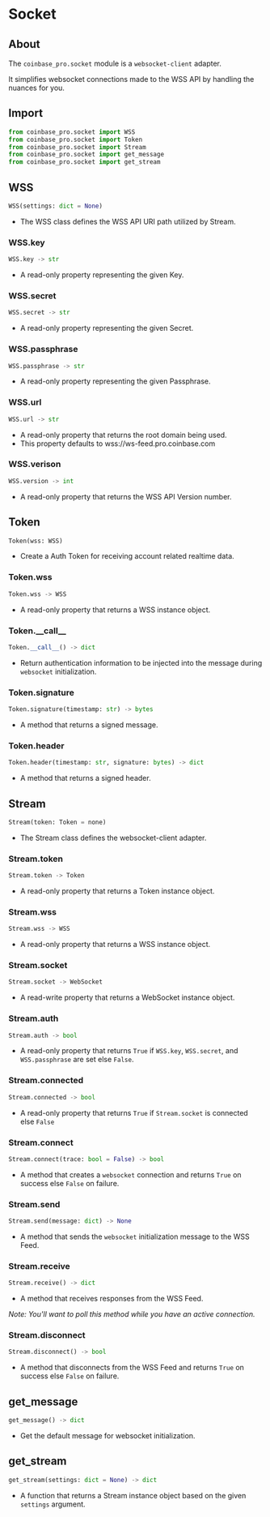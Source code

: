 # Socket

## About

The `coinbase_pro.socket` module is a `websocket-client` adapter. 

It simplifies websocket connections made to the WSS API by handling the nuances for you.


## Import

```python
from coinbase_pro.socket import WSS
from coinbase_pro.socket import Token
from coinbase_pro.socket import Stream
from coinbase_pro.socket import get_message
from coinbase_pro.socket import get_stream
```

## WSS

```python
WSS(settings: dict = None)
```

- The WSS class defines the WSS API URI path utilized by Stream.

### WSS.key

```python
WSS.key -> str
```

- A read-only property representing the given Key.

### WSS.secret

```python
WSS.secret -> str
```

- A read-only property representing the given Secret.

### WSS.passphrase

```python
WSS.passphrase -> str
```

- A read-only property representing the given Passphrase.

### WSS.url

```python
WSS.url -> str
```

- A read-only property that returns the root domain being used.
- This property defaults to wss://ws-feed.pro.coinbase.com

### WSS.verison

```python
WSS.version -> int
```

- A read-only property that returns the WSS API Version number.

## Token

```python
Token(wss: WSS)
```
- Create a Auth Token for receiving account related realtime data.

### Token.wss

```python
Token.wss -> WSS
```

- A read-only property that returns a WSS instance object.

### Token.\_\_call__

```python
Token.__call__() -> dict
```

- Return authentication information to be injected into the message during `websocket` initialization.

### Token.signature

```python
Token.signature(timestamp: str) -> bytes
```

- A method that returns a signed message.

### Token.header

```python
Token.header(timestamp: str, signature: bytes) -> dict
```

- A method that returns a signed header.

## Stream

```python
Stream(token: Token = none)
```

- The Stream class defines the websocket-client adapter.


### Stream.token

```python
Stream.token -> Token
```

- A read-only property that returns a Token instance object.

### Stream.wss

```python
Stream.wss -> WSS
```

- A read-only property that returns a WSS instance object.

### Stream.socket

```python
Stream.socket -> WebSocket
```

- A read-write property that returns a WebSocket instance object.

### Stream.auth

```python
Stream.auth -> bool
```

- A read-only property that returns `True` if `WSS.key`, `WSS.secret`, and `WSS.passphrase` are set else `False`.

### Stream.connected

```python
Stream.connected -> bool
```

- A read-only property that returns `True` if `Stream.socket` is connected else `False`

### Stream.connect

```python
Stream.connect(trace: bool = False) -> bool
```

- A method that creates a `websocket` connection and returns `True` on success else `False` on failure.

### Stream.send

```python
Stream.send(message: dict) -> None
```

- A method that sends the `websocket` initialization message to the WSS Feed.

### Stream.receive

```python
Stream.receive() -> dict
```

- A method that receives responses from the WSS Feed.

_Note: You'll want to poll this method while you have an active connection._

### Stream.disconnect

```python
Stream.disconnect() -> bool
```

- A method that disconnects from the WSS Feed and returns `True` on success else `False` on failure.

## get_message

```python
get_message() -> dict
```

- Get the default message for websocket initialization.

## get_stream

```python
get_stream(settings: dict = None) -> dict
```

- A function that returns a Stream instance object based on the given `settings` argument.
